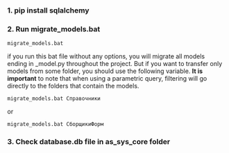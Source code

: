 ### 1. pip install sqlalchemy

### 2. Run migrate_models.bat
    migrate_models.bat

if you run this bat file without any options, you will migrate all models ending in _model.py throughout the project. But if you want to transfer only models from some folder, you should use the following variable. __It is important__ to note that when using a parametric query, filtering will go directly to the folders that contain the models.

    migrate_models.bat Справочники
    
or

    migrate_models.bat СборщикиФорм

### 3. Check database.db file in as_sys_core folder